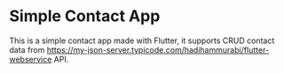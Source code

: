 # Simple Contact App

This is a simple contact app made with Flutter, it supports CRUD contact data from https://my-json-server.typicode.com/hadihammurabi/flutter-webservice API.
